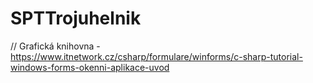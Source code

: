 # SPTTrojuhelnik

// Grafická knihovna - https://www.itnetwork.cz/csharp/formulare/winforms/c-sharp-tutorial-windows-forms-okenni-aplikace-uvod
